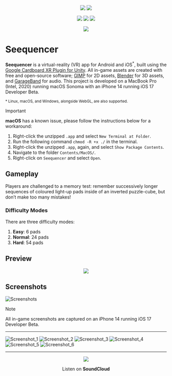 <p align="center">
  <img src="https://github.com/jack-c-lloyd/Seequencer/assets/34939944/6f86bbbe-6dc4-4a17-a576-ee651a5692f5" />
  <img src="https://github.com/jack-c-lloyd/Seequencer/assets/34939944/666673f2-a0ca-49f3-8bd8-54a9516c3fb9" />
</p>

<p align="center">
  <a href="https://opensource.org/licenses/Apache-2.0" alt="License (Apache-2.0)">
    <img src="https://img.shields.io/badge/License-Apache_2.0-blue.svg" /></a>
  <a href="https://github.com/marketplace/actions/super-linter" alt="Super-Linter">
    <img src="https://github.com/jack-c-lloyd/Seequencer/actions/workflows/super-linter.yml/badge.svg" /></a>
  <a href="https://github.com/marketplace/actions/unity-builder" alt="Unity Builder">
    <img src="https://github.com/jack-c-lloyd/Seequencer/actions/workflows/unity-builder.yml/badge.svg" /></a>
</p>

<p align="center">
  <a href="https://play.unity.com/mg/other/seequencer" alt="Unity Play">
    <img src="https://github.com/jack-c-lloyd/Seequencer/assets/34939944/d6c6fae8-ce45-458f-b015-7611e9523d05" /></a>
  <br/>
</p>

# Seequencer

**Seequencer** is a virtual-reality (VR) app for Android and iOS<sup>*</sup>, built using the [Google Cardboard XR Plugin for Unity](https://github.com/googlevr/cardboard-xr-plugin?tab=readme-ov-file). All in-game assets are created with free and open-source software; [GIMP](https://www.gimp.org) for 2D assets, [Blender](https://www.blender.org) for 3D assets, and [GarageBand](https://www.apple.com/mac/garageband/) for audio. This project is developed on a MacBook Pro (Intel, 2020) running macOS Sonoma with an iPhone 14 running iOS 17 Developer Beta.

<sup>* Linux, macOS, and Windows, alongside WebGL, are also supported.</sup>

> [!IMPORTANT]
> **macOS** has a known issue, please follow the instructions below for a workaround:
>
> 1. Right-click the unzipped `.app` and select `New Terminal at Folder`.
> 2. Run the following command `chmod -R +x ./` in the terminal.
> 3. Right-click the unzipped `.app`, again, and select `Show Package Contents`.
> 4. Navigate to the folder `Contents/MacOS/`.
> 5. Right-click on `Seequencer` and select `Open`.

## Gameplay

Players are challenged to a memory test: remember successively longer sequences of coloured light-up pads inside of an inverted puzzle-cube, but don’t make too many mistakes!

### Difficulty Modes

There are three difficulty modes:

1. **Easy**: 6 pads
2. **Normal**: 24 pads
3. **Hard**: 54 pads

## Preview

<p align="center">
  <img src="https://github.com/jack-c-lloyd/Seequencer/assets/34939944/76725d9e-04f6-4964-814b-44c8b1d9f211" />
</p>

## Screenshots

![Screenshots](https://github.com/jack-c-lloyd/Seequencer/assets/34939944/34b6dee2-9a7c-4da5-bb50-1798c80ae0d9)

> [!NOTE]
> All in-game screenshots are captured on an iPhone 14 running iOS 17 Developer Beta.

---

![Screenshot_1](https://github.com/jack-c-lloyd/Seequencer/assets/34939944/2658d426-795a-4b69-bbd2-fb15a3480a9c)
![Screenshot_2](https://github.com/jack-c-lloyd/Seequencer/assets/34939944/549f12e7-c113-45be-a2a4-9e1882420b8d)
![Screenshot_3](https://github.com/jack-c-lloyd/Seequencer/assets/34939944/cda45e92-d535-4b72-bbd0-e4f721597eeb)
![Screenshot_4](https://github.com/jack-c-lloyd/Seequencer/assets/34939944/1fb16c30-f4ba-451e-8563-1c06fb046ca8)
![Screenshot_5](https://github.com/jack-c-lloyd/Seequencer/assets/34939944/d663441b-7739-42a8-aef9-6ce9781f3710)
![Screenshot_6](https://github.com/jack-c-lloyd/Seequencer/assets/34939944/9e9d88c7-4aa0-4ff8-b1e3-92a7ecff52d1)

---

<p align="center">
  <a href="https://soundcloud.com/jack-c-lloyd/seequencer">
    <img src="https://github.com/jack-c-lloyd/Seequencer/assets/34939944/351d4b37-95a6-491b-a394-4a3e8001ff14"/>
  </a>
  <p align="center">Listen on <b>SoundCloud</b></p>
</p>
